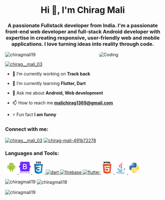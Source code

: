 <h1 align="center">Hi 👋, I'm Chirag Mali</h1>
<h3 align="center">A passionate Fullstack developer from India. I'm a passionate front-end web developer and full-stack Android developer with expertise in creating responsive, user-friendly web and mobile applications. I love turning ideas into reality through code.</h3>
<img align="right" alt="Coding" width="200" style="border-radius: 200px;", src="https://encrypted-tbn0.gstatic.com/images?q=tbn:ANd9GcQrQzoO9tHoV659uW_Blj_VYoa1BlhEoGRAmA&s" style="border-radius: 200px;">

<p align="left"> <img src="https://komarev.com/ghpvc/?username=chiragmali19&label=Profile%20views&color=0e75b6&style=flat" alt="chiragmali19" /> </p>

<p align="left"> <a href="https://twitter.com/chirag__mali_03" target="blank"><img src="https://img.shields.io/twitter/follow/chirag__mali_03?logo=twitter&style=for-the-badge" alt="chirag__mali_03" /></a> </p>

- 🔭 I’m currently working on **Track back**

- 🌱 I’m currently learning **Flutter, Dart**

- 💬 Ask me about **Android, Web development**

- 📫 How to reach me **malichirag1369@gmail.com**

- ⚡ Fun fact **I am funny**

<h3 align="left">Connect with me:</h3>
<p align="left">
<a href="https://twitter.com/chirag__mali_03" target="blank"><img align="center" src="https://raw.githubusercontent.com/rahuldkjain/github-profile-readme-generator/master/src/images/icons/Social/twitter.svg" alt="chirag__mali_03" height="30" width="40" /></a>
<a href="https://linkedin.com/in/chirag-mali-491b72278" target="blank"><img align="center" src="https://raw.githubusercontent.com/rahuldkjain/github-profile-readme-generator/master/src/images/icons/Social/linked-in-alt.svg" alt="chirag-mali-491b72278" height="30" width="40" /></a>
</p>

<h3 align="left">Languages and Tools:</h3>
<p align="left"> <a href="https://developer.android.com" target="_blank" rel="noreferrer"> <img src="https://raw.githubusercontent.com/devicons/devicon/master/icons/android/android-original-wordmark.svg" alt="android" width="40" height="40"/> </a> <a href="https://getbootstrap.com" target="_blank" rel="noreferrer"> <img src="https://raw.githubusercontent.com/devicons/devicon/master/icons/bootstrap/bootstrap-plain-wordmark.svg" alt="bootstrap" width="40" height="40"/> </a> <a href="https://www.w3schools.com/css/" target="_blank" rel="noreferrer"> <img src="https://raw.githubusercontent.com/devicons/devicon/master/icons/css3/css3-original-wordmark.svg" alt="css3" width="40" height="40"/> </a> <a href="https://dart.dev" target="_blank" rel="noreferrer"> <img src="https://www.vectorlogo.zone/logos/dartlang/dartlang-icon.svg" alt="dart" width="40" height="40"/> </a> <a href="https://firebase.google.com/" target="_blank" rel="noreferrer"> <img src="https://www.vectorlogo.zone/logos/firebase/firebase-icon.svg" alt="firebase" width="40" height="40"/> </a> <a href="https://flutter.dev" target="_blank" rel="noreferrer"> <img src="https://www.vectorlogo.zone/logos/flutterio/flutterio-icon.svg" alt="flutter" width="40" height="40"/> </a> <a href="https://www.w3.org/html/" target="_blank" rel="noreferrer"> <img src="https://raw.githubusercontent.com/devicons/devicon/master/icons/html5/html5-original-wordmark.svg" alt="html5" width="40" height="40"/> </a> <a href="https://www.java.com" target="_blank" rel="noreferrer"> <img src="https://raw.githubusercontent.com/devicons/devicon/master/icons/java/java-original.svg" alt="java" width="40" height="40"/> </a> <a href="https://www.python.org" target="_blank" rel="noreferrer"> <img src="https://raw.githubusercontent.com/devicons/devicon/master/icons/python/python-original.svg" alt="python" width="40" height="40"/> </a> </p>

<p><img align="left" src="https://github-readme-stats.vercel.app/api/top-langs?username=chiragmali19&show_icons=true&locale=en&layout=compact" alt="chiragmali19" /></p>

<p>&nbsp;<img align="center" src="https://github-readme-stats.vercel.app/api?username=chiragmali19&show_icons=true&locale=en" alt="chiragmali19" /></p>

<p><img align="center" src="https://github-readme-streak-stats.herokuapp.com/?user=chiragmali19&" alt="chiragmali19" /></p>
